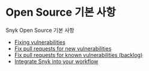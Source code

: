 # Open Source 기본 사항

Snyk Open Source 기본 사항

* [Fixing vulnerabilities](fixing-vulnerabilities.md)
* [Fix pull requests for new vulnerabilities](fix-pull-requests-for-new-vulnerabilities.md)
* [Fix pull requests for known vulnerabilities (backlog)](fix-pull-requests-for-known-vulnerabilities-backlog.md)
* [Integrate Snyk into your workflow](integrate-snyk-into-your-workflow.md)
